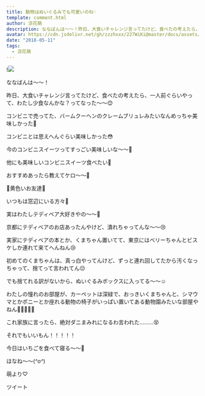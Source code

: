 ```yaml
---
title: 動物はぬいぐるみでも可愛いのね♡
template: comment.html
author: 涼花萌
description: ななばんは〜〜！昨日、大食いチャレンジ言ってたけど、食べたの考えたら、一人前ぐらいやって、わたし少食なんかな？ってなった〜〜😊コンビニで売ってた、バームクーヘン...
avatar: https://cdn.jsdelivr.net/gh/zzzhxxx/227WiKi@master/docs/assets/photo/avatar/moe.jpg
date: "2018-05-11"
tags:
  - 涼花萌
---
```


!![](https://cdn.jsdelivr.net/gh/227WiKi/227WiKi-image@master/blog-image/moe-2018-05-11_1.jpg)







ななばんは〜〜！





昨日、大食いチャレンジ言ってたけど、食べたの考えたら、一人前ぐらいやって、わたし少食なんかな？ってなった〜〜😊







コンビニで売ってた、バームクーヘンのクレームブリュレみたいなんめっちゃ美味しかった💓





コンビニとは思えへんぐらい美味しかった😳







今のコンビニスイーツってすっごい美味しいな〜〜💓







他にも美味しいコンビニスイーツ食べたい🍰




おすすめあったら教えてケロ〜〜🐸











💛黄色いお友達💛








いつもは窓辺にいる方々💛












実はわたしテディベア大好きやの〜〜🐻








京都にテディベアのお店あったんやけど、潰れちゃってんな〜〜😢







実家にテディベアの本とか、くまちゃん置いてて、東京にはベリーちゃんとビスケしか連れて来てへんねん😢





初めてのくまちゃんは、真っ白やってんけど、ずっと連れ回してたから汚くなっちゃって、捨てって言われてん😔






でも捨てれる訳がないから、ぬいぐるみボックスに入ってる〜〜☺️












わたしの憧れのお部屋が、カーペットは深緑で、おっきいくまちゃんと、シマウマとかポニーとか座れる動物の椅子がいっぱい置いてある動物園みたいな部屋やねん🐄🐅🐐🐎🐘






これ家族に言ったら、絶対ダニまみれになるわ言われた………😵








それでもいいもん！！！！！
















今日はいちごを食べて寝る〜〜🍓







ほなね〜〜(*^o^*)






萌より♡


ツイート



